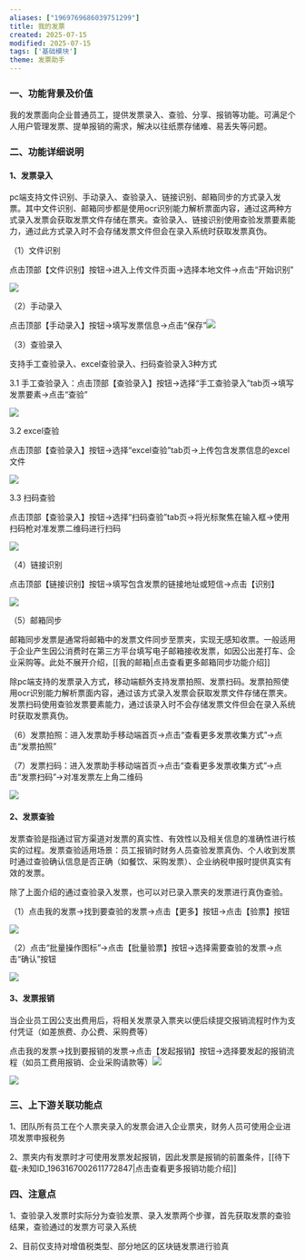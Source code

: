 ```yaml
---
aliases: ["1969769686039751299"]
title: 我的发票
created: 2025-07-15
modified: 2025-07-15
tags: ['基础模块']
theme: 发票助手
---
```


### **一、功能背景及价值**

我的发票面向企业普通员工，提供发票录入、查验、分享、报销等功能。可满足个人用户管理发票、提单报销的需求，解决以往纸票存储难、易丢失等问题。

### 二、功能详细说明

#### 1、发票录入

pc端支持文件识别、手动录入、查验录入、链接识别、邮箱同步的方式录入发票。其中文件识别、邮箱同步都是使用ocr识别能力解析票面内容，通过这两种方式录入发票会获取发票文件存储在票夹。查验录入、链接识别使用查验发票要素能力，通过此方式录入时不会存储发票文件但会在录入系统时获取发票真伪。

（1）文件识别

点击顶部【文件识别】按钮->进入上传文件页面->选择本地文件->点击“开始识别”

![](https://myhelpdoc.oss-cn-heyuan.aliyuncs.com/mdimages/beae112e276a92da3e8409ca5bd1a36b.jpg)

（2）手动录入

点击顶部【手动录入】按钮->填写发票信息->点击“保存”![](https://myhelpdoc.oss-cn-heyuan.aliyuncs.com/mdimages/50dc8f8809088b0f4715cb6be33e734b.jpg)

（3）查验录入

支持手工查验录入、excel查验录入、扫码查验录入3种方式

3.1 手工查验录入：点击顶部【查验录入】按钮->选择“手工查验录入”tab页->填写发票要素->点击“查验”

**![](https://myhelpdoc.oss-cn-heyuan.aliyuncs.com/mdimages/f16f45bfc9c711a7aa721fe422376809.jpg)**

3.2 excel查验

点击顶部【查验录入】按钮->选择“excel查验”tab页->上传包含发票信息的excel文件

![](https://myhelpdoc.oss-cn-heyuan.aliyuncs.com/mdimages/821dd13a5de18bc2623e3aca6fd0ee30.jpg)

3.3 扫码查验

点击顶部【查验录入】按钮->选择“扫码查验”tab页->将光标聚焦在输入框->使用扫码枪对准发票二维码进行扫码

![](https://myhelpdoc.oss-cn-heyuan.aliyuncs.com/mdimages/200f5e6d619fa995517be417f164b1e9.jpg)

（4）链接识别

点击顶部【链接识别】按钮->填写包含发票的链接地址或短信->点击【识别】

![](https://myhelpdoc.oss-cn-heyuan.aliyuncs.com/mdimages/959e7be0f1670609aafeb5fc3e47c85b.jpg)

（5）邮箱同步

邮箱同步发票是通常将邮箱中的发票文件同步至票夹，实现无感知收票。一般适用于企业产生因公消费时在第三方平台填写电子邮箱接收发票，如因公出差打车、企业采购等。此处不展开介绍，[[我的邮箱|点击查看更多邮箱同步功能介绍]]

除pc端支持的发票录入方式，移动端额外支持发票拍照、发票扫码。发票拍照使用ocr识别能力解析票面内容，通过该方式录入发票会获取发票文件存储在票夹。发票扫码使用查验发票要素能力，通过该录入时不会存储发票文件但会在录入系统时获取发票真伪。

（6）发票拍照：进入发票助手移动端首页->点击“查看更多发票收集方式”->点击“发票拍照”

（7）发票扫码：进入发票助手移动端首页->点击“查看更多发票收集方式”->点击“发票扫码”->对准发票左上角二维码

![](https://myhelpdoc.oss-cn-heyuan.aliyuncs.com/mdimages/8b381fbe6d8be702ae5a45e76c92ddd5.jpg)

####

#### 2、发票查验

发票查验是指通过官方渠道对发票的真实性、有效性以及相关信息的准确性进行核实的过程。发票查验适用场景：员工报销时财务人员查验发票真伪、个人收到发票时通过查验确认信息是否正确（如餐饮、采购发票）、企业纳税申报时提供真实有效的发票。

除了上面介绍的通过查验录入发票，也可以对已录入票夹的发票进行真伪查验。

（1）点击我的发票->找到要查验的发票->点击【更多】按钮->点击【验票】按钮

![](https://myhelpdoc.oss-cn-heyuan.aliyuncs.com/mdimages/176145a9b6de0273e7489f66e95639c3.jpg)

（2）点击“批量操作图标”->点击【批量验票】按钮->选择需要查验的发票->点击“确认”按钮

![](https://myhelpdoc.oss-cn-heyuan.aliyuncs.com/mdimages/9fc2319a15a3785ca7e8effecabf08ba.jpg)

#### 3、发票报销

当企业员工因公支出费用后，将相关发票录入票夹以便后续提交报销流程时作为支付凭证（如差旅费、办公费、采购费等）

点击我的发票->找到要报销的发票->点击【发起报销】按钮->选择要发起的报销流程（如员工费用报销、企业采购请款等）![](https://myhelpdoc.oss-cn-heyuan.aliyuncs.com/mdimages/d45b269296d0496e94f7bfc6c03e4245.jpg)

![](https://myhelpdoc.oss-cn-heyuan.aliyuncs.com/mdimages/fe269543709e0c40f88d501e7668836e.jpg)

### 三、上下游关联功能点

1、团队所有员工在个人票夹录入的发票会进入企业票夹，财务人员可使用企业进项发票申报税务

2、票夹内有发票时才可使用发票发起报销，因此发票是报销的前置条件，[[待下载-未知ID_1963167002611772847|点击查看更多报销功能介绍]]

### 四、注意点

1、查验录入发票时实际分为查验发票、录入发票两个步骤，首先获取发票的查验结果，查验通过的发票方可录入系统

2、目前仅支持对增值税类型、部分地区的区块链发票进行验真

